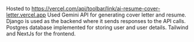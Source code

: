 Hosted to https://vercel.com/api/toolbar/link/ai-resume-cover-letter.vercel.app
Used Gemini API for generating cover letter and resume.
Django is used as the backend where it sends responses to the API calls.
Postgres database implemented for storing user and user details.
Tailwind and NextJs for the frontend.
